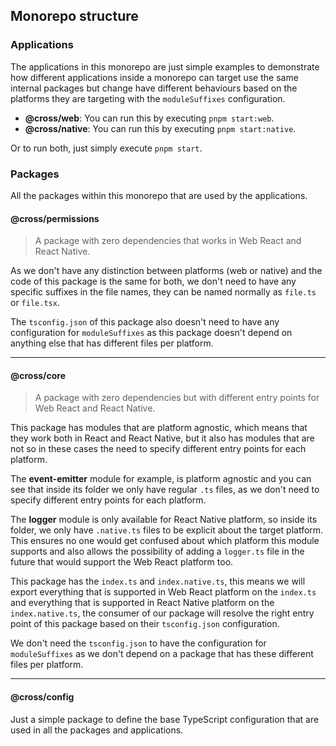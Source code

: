 ## Monorepo structure

### Applications

The applications in this monorepo are just simple examples to demonstrate how
different applications inside a monorepo can target use the same internal packages
but change have different behaviours based on the platforms they are targeting
with the `moduleSuffixes` configuration.

- **@cross/web**: You can run this by executing `pnpm start:web`.
- **@cross/native**: You can run this by executing `pnpm start:native`.

Or to run both, just simply execute `pnpm start`.

### Packages

All the packages within this monorepo that are used by the applications.

#### @cross/permissions

> A package with zero dependencies that works in Web React and React Native.

As we don't have any distinction between platforms (web or native) and the code
of this package is the same for both, we don't need to have any specific suffixes
in the file names, they can be named normally as `file.ts` or `file.tsx`.

The `tsconfig.json` of this package also doesn't need to have any configuration
for `moduleSuffixes` as this package doesn't depend on anything else that has
different files per platform.

---

#### @cross/core

> A package with zero dependencies but with different entry points for Web React and React Native.

This package has modules that are platform agnostic, which means that they
work both in React and React Native, but it also has modules that are not
so in these cases the need to specify different entry points for each platform.

The **event-emitter** module for example, is platform agnostic and you can see
that inside its folder we only have regular `.ts` files, as we don't need to
specify different entry points for each platform.

The **logger** module is only available for React Native platform, so inside its
folder, we only have `.native.ts` files to be explicit about the target platform.
This ensures no one would get confused about which platform this module supports
and also allows the possibility of adding a `logger.ts` file in the future that
would support the Web React platform too.

This package has the `index.ts` and `index.native.ts`, this means we will export
everything that is supported in Web React platform on the `index.ts` and
everything that is supported in React Native platform on the `index.native.ts`,
the consumer of our package will resolve the right entry point of this package
based on their `tsconfig.json` configuration.

We don't need the `tsconfig.json` to have the configuration for `moduleSuffixes`
as we don't depend on a package that has these different files per platform.

---

#### @cross/config

Just a simple package to define the base TypeScript configuration that are
used in all the packages and applications.
